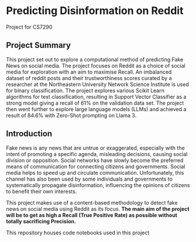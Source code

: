 # Predicting Disinformation on Reddit
Project for CS7290

## Project Summary
This project set out to explore a computational method of predicting Fake News on social media. The project focuses on Reddit as a choice of social media for exploration with an aim to maximise Recall. An imbalanced dataset of reddit posts and their trustworthiness scores curated by a researcher at the Northeastern University Network Science Institute is used for binary classification. The project explores various Scikit Learn algorithms for text classification, resulting in Support Vector Classifier as a strong model giving a recall of 61% on the validation data set. The project then went further to explore large language models (LLMs) and achieved a result of 84.6% with Zero-Shot prompting on Llama 3.

## Introduction
Fake news is any news that are untrue or exaggerated, especially with the intent of promoting a specific agenda, misleading decisions, causing social division or opposition.
Social networks have slowly become the preferred means of communication for connecting citizens and governments. Social media helps to speed up and circulate communication.
Unfortunately, this channel has also been used by some individuals and governments to systematically propagate disinformation, influencing the opinions of citizens to benefit their own interests.

This project makes use of a content-based methodology to detect fake news on social media using Reddit as its focus. **The main aim of the project will be to get as high a Recall (True Positive Rate) as possible without totally sacrificing Precision.**


This repository houses code notebooks used in this project
